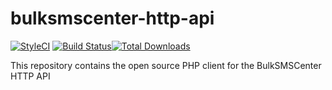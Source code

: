 # bulksmscenter-http-api

[![StyleCI](https://styleci.io/repos/7548986/shield?style=flat)](https://styleci.io/repos/7548986)
[![Build Status](https://travis-ci.org/sevenymedia/bulksmscenter-http-api.svg?branch=master)](https://travis-ci.org/sevenymedia/bulksmscenter-http-api)[![Total Downloads](https://poser.pugx.org/laravel/framework/d/total.svg)](https://packagist.org/packages/laravel/framework)

This repository contains the open source PHP client for the BulkSMSCenter HTTP API
